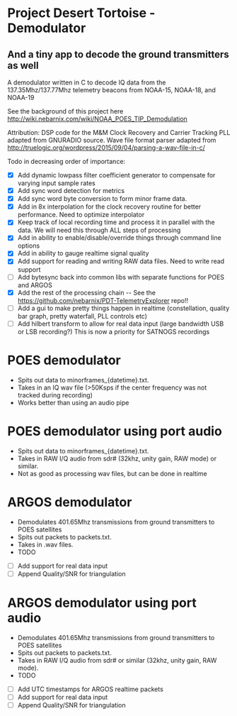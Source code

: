 # Project Desert Tortoise - Demodulator
## And a tiny app to decode the ground transmitters as well
A demodulator written in C to decode IQ data from the 137.35Mhz/137.77Mhz telemetry beacons from NOAA-15, NOAA-18, and NOAA-19

See the background of this project here
http://wiki.nebarnix.com/wiki/NOAA_POES_TIP_Demodulation

Attribution:
DSP code for the M&M Clock Recovery and Carrier Tracking PLL adapted from GNURADIO source.
Wave file format parser adapted from http://truelogic.org/wordpress/2015/09/04/parsing-a-wav-file-in-c/ 

Todo in decreasing order of importance:
- [X] Add dynamic lowpass filter coefficient generator to compensate for varying input sample rates
- [X] Add sync word detection for metrics
- [X] Add sync word byte conversion to form minor frame data. 
- [X] Add in 8x interpolation for the clock recovery routine for better performance. Need to optimize interpolator
- [X] Keep track of local recording time and process it in parallel with the data. We will need this through ALL steps of processing
- [X] Add in ability to enable/disable/override things through command line options 
- [X] Add in ability to gauge realtime signal quality
- [X] Add support for reading and writing RAW data files. Need to write read support
- [ ] Add bytesync back into common libs with separate functions for POES and ARGOS
- [X] Add the rest of the processing chain -- See the https://github.com/nebarnix/PDT-TelemetryExplorer repo!!
- [ ] Add a gui to make pretty things happen in realtime (constellation, quality bar graph, pretty waterfall, PLL controls etc)
- [ ] Add hilbert transform to allow for real data input (large bandwidth USB or LSB recording?) This is now a priority for SATNOGS recordings

# POES demodulator 
- Spits out data to minorframes_{datetime}.txt. 
- Takes in an IQ wav file (>50Ksps if the center frequency was not tracked during recording)
- Works better than using an audio pipe

# POES demodulator using port audio
- Spits out data to minorframes_{datetime}.txt. 
- Takes in RAW I/Q audio from sdr# (32khz, unity gain, RAW mode) or similar. 
- Not as good as processing wav files, but can be done in realtime

# ARGOS demodulator
- Demodulates 401.65Mhz transmissions from ground transmitters to POES satellites
- Spits out packets to packets.txt. 
- Takes in .wav files. 
- TODO
- [ ] Add support for real data input
- [ ] Append Quality/SNR for triangulation

# ARGOS demodulator using port audio
- Demodulates 401.65Mhz transmissions from ground transmitters to POES satellites
- Spits out packets to packets.txt. 
- Takes in RAW I/Q audio from sdr# or similar (32khz, unity gain, RAW mode). 
- TODO
- [ ] Add UTC timestamps for ARGOS realtime packets
- [ ] Add support for real data input
- [ ] Append Quality/SNR for triangulation
